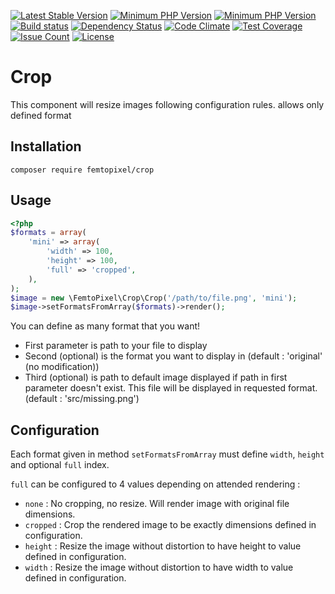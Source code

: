 [![Latest Stable Version](https://poser.pugx.org/femtopixel/crop/v/stable)](https://packagist.org/packages/femtopixel/crop) 
[![Minimum PHP Version](https://img.shields.io/badge/php-%3E%3D%205.3-8892BF.svg?style=flat-square)](https://php.net/)
[![Minimum PHP Version](https://img.shields.io/badge/php-%3E%3D%207.0-8892BF.svg?style=flat-square)](https://php.net/)
[![Build status](https://travis-ci.org/femtopixel/crop.svg)](https://travis-ci.org/femtopixel/crop)
[![Dependency Status](https://www.versioneye.com/user/projects/575fe512433d18002c19d66d/badge.svg?style=flat)](https://www.versioneye.com/user/projects/575fe512433d18002c19d66d)
[![Code Climate](https://codeclimate.com/github/femtopixel/crop/badges/gpa.svg)](https://codeclimate.com/github/femtopixel/crop)
[![Test Coverage](https://codeclimate.com/github/femtopixel/crop/badges/coverage.svg)](https://codeclimate.com/github/femtopixel/crop/coverage)
[![Issue Count](https://codeclimate.com/github/femtopixel/crop/badges/issue_count.svg)](https://codeclimate.com/github/femtopixel/crop)
[![License](https://poser.pugx.org/femtopixel/crop/license)](https://packagist.org/packages/femtopixel/crop)

Crop
====

This component will resize images following configuration rules.
allows only defined format

## Installation

```
composer require femtopixel/crop
```

## Usage

```php
<?php
$formats = array(
    'mini' => array(
        'width' => 100,
        'height' => 100,
        'full' => 'cropped',
    ),
);
$image = new \FemtoPixel\Crop\Crop('/path/to/file.png', 'mini');
$image->setFormatsFromArray($formats)->render();
```

You can define as many format that you want!

- First parameter is path to your file to display
- Second (optional) is the format you want to display in (default : 'original' (no modification))
- Third (optional) is path to default image displayed if path in first parameter doesn't exist. This file will be displayed in requested format. (default : 'src/missing.png')
 
## Configuration

Each format given in method `setFormatsFromArray` must define `width`, `height` and optional `full` index.
 
`full` can be configured to 4 values depending on attended rendering :

 - `none` : No cropping, no resize. Will render image with original file dimensions.
 - `cropped` : Crop the rendered image to be exactly dimensions defined in configuration.
 - `height` : Resize the image without distortion to have height to value defined in configuration.
 - `width` : Resize the image without distortion to have width to value defined in configuration.